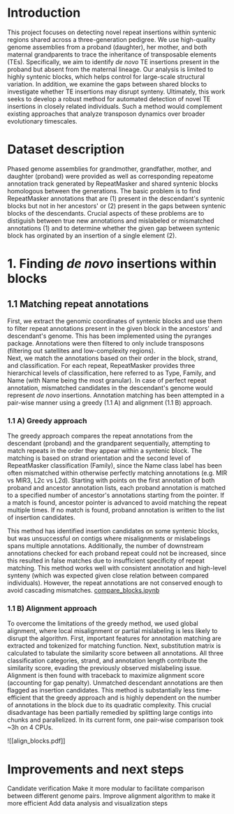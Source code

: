 # Introduction
This project focuses on detecting novel repeat insertions within syntenic regions shared across a three-generation pedigree. We use high-quality genome assemblies from a proband (daughter), her mother, and both maternal grandparents to trace the inheritance of transposable elements (TEs). Specifically, we aim to identify _de novo_ TE insertions present in the proband but absent from the maternal lineage. Our analysis is limited to highly syntenic blocks, which helps control for large-scale structural variation. In addition, we examine the gaps between shared blocks to investigate whether TE insertions may disrupt synteny. Ultimately, this work seeks to develop a robust method for automated detection of novel TE insertions in closely related individuals. Such a method would complement existing approaches that analyze transposon dynamics over broader evolutionary timescales.

# Dataset description
Phased genome assemblies for grandmother, grandfather, mother, and daughter (proband) were provided as well as corresponding repeatome annotation track generated by RepeatMasker and shared syntenic blocks homologous between the generations. The basic problem is to find RepeatMasker annotations that are (1) present in the descendant's syntenic blocks but not in her ancestors'  or (2) present in the gaps between syntenic blocks of the descendants. Crucial aspects of these problems are to distiguish between true new annotations and mislabeled or mismatched annotations (1) and to determine whether the given gap between syntenic block has orginated by an insertion of a single element (2). 

# 1. Finding *de novo* insertions within blocks
## 1.1 Matching repeat annotations 
First, we extract the genomic coordinates of syntenic blocks and use them to filter repeat annotations present in the given block in the ancestors' and descendant's genome. This has been implemented using the pyranges package. Annotations were then filtered to only include transposons (filtering out satellites and low-complexity regions).  
Next, we match the annotations based on their order in the block, strand, and classification. For each repeat, RepeatMasker provides three hierarchical levels of classification, here referred to as Type, Family, and Name (with Name being the most granular). In case of perfect repeat annotation, mismatched candidates in the descendant's genome would represent *de novo* insertions. Annotation matching has been attempted in a pair-wise manner using a greedy (1.1 A) and alignment (1.1 B) approach.

### 1.1 A) Greedy approach 
The greedy approach compares the repeat annotations from the descendant (proband) and the grandparent sequentially, attempting to match repeats in the order they appear within a syntenic block. The matching is based on strand orientation and the second level of RepeatMasker classification (Family), since the Name class label has been often mismatched within otherwise perfectly matching annotations (e.g. MIR vs MIR3, L2c vs L2d). 
Starting with points on the first annotation of both proband and ancestor annotation lists, each proband annotation is matched to a specified number of ancestor's annotations starting from the pointer. If a match is found, ancestor pointer is advanced to avoid matching the repeat multiple times. If no match is found, proband annotation is written to the list of insertion candidates.

This method has identified insertion candidates on some syntenic blocks, but was unsuccessful on contigs where misalignments or mislabelings spans multiple annotations. Additionally, the number of downstream annotations checked for each proband repeat could not be increased, since this resulted in false matches due to insufficient specificity of repeat matching.  This method works well with consistent annotation and high-level synteny (which was expected given close relation between compared individuals). However, the repeat annotations are not conserved enough to avoid cascading mismatches.
[compare_blocks.ipynb](compare_blocks.ipynb)
### 1.1 B) Alignment approach
To overcome the limitations of the greedy method, we used global alignment, where local misalignment or partial mislabeling is less likely to disrupt the algorithm. First, important features for annotation matching are extracted and tokenized for matching function. Next, substitution matrix is calculated to tabulate the similarity score between all annotations. All three classification categories, strand, and annotation length contribute the similarity score, evading the previously observed mislabeling issue. Alignment is then found with traceback to maximize alignment score (accounting for gap penalty). Unmatched descendant annotations are then flagged as insertion candidates.
This method is substantially less time-efficient that the greedy approach and is highly dependent on the number of annotations in the block due to its quadratic complexity. This crucial disadvantage has been partially remedied by splitting large contigs into chunks and parallelized. In its current form, one pair-wise comparison took ~3h on 4 CPUs.

![[align_blocks.pdf]]

# Improvements and next steps
Candidate verification
Make it more modular to facilitate comparison between different genome pairs.
Improve alignment algorithm to make it more efficient
Add data analysis and visualization steps
